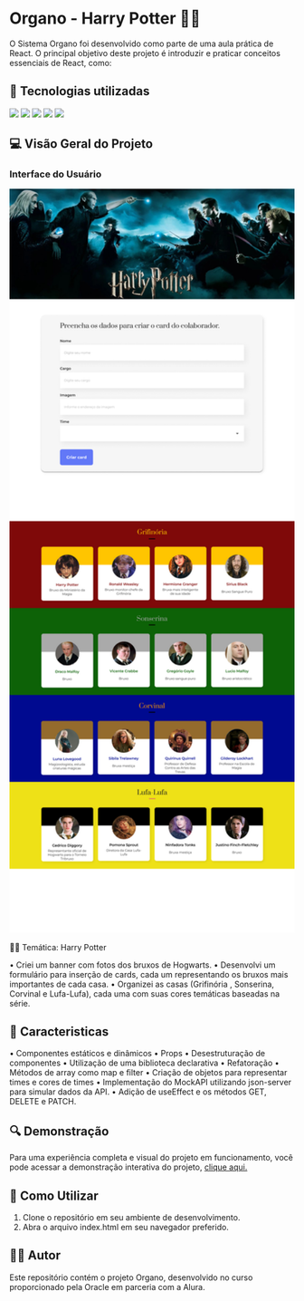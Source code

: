 
<h1> Organo - Harry Potter  🧙‍♂️ </h1>

<p>O Sistema Organo foi desenvolvido como parte de uma aula prática de React. O principal objetivo deste projeto é introduzir e praticar conceitos essenciais de React, como:



## :dizzy: Tecnologias utilizadas

<div>
  <img src="https://img.shields.io/badge/CSS3-264de4?style=for-the-badge&logo=css3&logoColor=white">
  <img src="https://img.shields.io/badge/JavaScript-F7DF1E?style=for-the-badge&logo=javascript&logoColor=black">
  <img src="https://img.shields.io/badge/React-20232A?style=for-the-badge&logo=react&logoColor=61DAFB">
  <img src="https://img.shields.io/badge/vercel-%23000000.svg?style=for-the-badge&logo=vercel&logoColor=white">
  <img src="https://img.shields.io/badge/vite-%23646CFF.svg?style=for-the-badge&logo=vite&logoColor=white">
</div>

## :computer: Visão Geral do Projeto

### Interface do Usuário

<img src="Organo.png"  alt="Imagem do Organo." width="1300">

🧙‍♂️ Temática: Harry Potter

• Criei um banner com fotos dos bruxos de Hogwarts.
• Desenvolvi um formulário para inserção de cards, cada um representando os bruxos mais importantes de cada casa.
• Organizei as casas (Grifinória , Sonserina, Corvinal e Lufa-Lufa), cada uma com suas cores temáticas baseadas na série.

## :hammer: Caracteristicas

• Componentes estáticos e dinâmicos
• Props
• Desestruturação de componentes
• Utilização de uma biblioteca declarativa
• Refatoração
• Métodos de array como map e filter
• Criação de objetos para representar times e cores de times
• Implementação do MockAPI utilizando json-server para simular dados da API.
• Adição de useEffect e os métodos GET, DELETE e PATCH.</p>

## :mag: Demonstração

Para uma experiência completa e visual do projeto em funcionamento, você pode acessar a demonstração interativa do projeto, [clique aqui.](https://organo-murex-phi.vercel.app/)

## :open_file_folder: Como Utilizar

1. Clone o repositório em seu ambiente de desenvolvimento.
2. Abra o arquivo index.html em seu navegador preferido.

## :student: Autor

Este repositório contém o projeto Organo, desenvolvido no curso proporcionado pela Oracle em parceria com a Alura.
